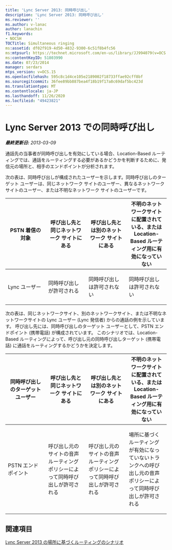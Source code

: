 ```yaml
---
title: 'Lync Server 2013: 同時呼び出し'
description: 'Lync Server 2013: 同時呼び出し'
ms.reviewer: ''
ms.author: v-lanac
author: lanachin
f1.keywords:
- NOCSH
TOCTitle: Simultaneous ringing
ms:assetid: df02f919-4d50-4832-9300-6c51f8b4fc56
ms:mtpsurl: https://technet.microsoft.com/en-us/library/JJ994079(v=OCS.15)
ms:contentKeyID: 51803990
ms.date: 07/23/2014
manager: serdars
mtps_version: v=OCS.15
ms.openlocfilehash: 595c8c1d4ce105e2189002f18733ffae92cff8bf
ms.sourcegitcommit: 36fee89bb887bea4f18b19f17a8c69daf5bc423d
ms.translationtype: MT
ms.contentlocale: ja-JP
ms.lasthandoff: 11/26/2020
ms.locfileid: "49423821"
---
```

# <a name="simultaneous-ringing-in-lync-server-2013"></a>Lync Server 2013 での同時呼び出し

<div data-xmlns="http://www.w3.org/1999/xhtml">

<div class="topic" data-xmlns="http://www.w3.org/1999/xhtml" data-msxsl="urn:schemas-microsoft-com:xslt" data-cs="https://msdn.microsoft.com/">

<div data-asp="https://msdn2.microsoft.com/asp">



</div>

<div id="mainSection">

<div id="mainBody">

<span> </span>

_**最終更新日:** 2013-03-09_

通話先の当事者が同時呼び出しを有効にしている場合、Location-Based ルーティングでは、通話をルーティングする必要があるかどうかを判断するために、発信元の場所と、相手のエンドポイントが分析されます。

次の表は、同時呼び出しが構成されたユーザーを示します。同時呼び出しのターゲット ユーザーは、同じネットワーク サイトのユーザー、異なるネットワーク サイトのユーザー、または不明なネットワーク サイトのユーザーです。


<table>
<colgroup>
<col style="width: 25%" />
<col style="width: 25%" />
<col style="width: 25%" />
<col style="width: 25%" />
</colgroup>
<thead>
<tr class="header">
<th>PSTN 着信の対象</th>
<th>呼び出し先と同じネットワーク サイトにある</th>
<th>呼び出し先とは別のネットワーク サイトにある</th>
<th>不明のネットワークサイトに配置されている、または Location-Based ルーティング用に有効になっていない</th>
</tr>
</thead>
<tbody>
<tr class="odd">
<td><p>Lync ユーザー</p></td>
<td><p>同時呼び出しが許可される</p></td>
<td><p>同時呼び出しは許可されない</p></td>
<td><p>同時呼び出しは許可されない</p></td>
</tr>
</tbody>
</table>

  
次の表は、同じネットワークサイト、別のネットワークサイト、または不明なネットワークサイトの Lync ユーザー (Lync 発信者) からの通話の例を示しています。 呼び出し先には、同時呼び出しのターゲット ユーザーとして、PSTN エンドポイント (携帯電話) が構成されています。 このシナリオでは、Location-Based ルーティングによって、呼び出し元の同時呼び出しターゲット (携帯電話) に通話をルーティングするかどうかを決定します。


<table>
<colgroup>
<col style="width: 25%" />
<col style="width: 25%" />
<col style="width: 25%" />
<col style="width: 25%" />
</colgroup>
<thead>
<tr class="header">
<th>同時呼び出しのターゲット ユーザー</th>
<th>呼び出し先と同じネットワーク サイトにある</th>
<th>呼び出し先とは別のネットワーク サイトにある</th>
<th>不明のネットワークサイトに配置されている、または Location-Based ルーティング用に有効になっていない</th>
</tr>
</thead>
<tbody>
<tr class="odd">
<td><p>PSTN エンドポイント</p></td>
<td><p>呼び出し元のサイトの音声ルーティング ポリシーによって同時呼び出しが許可される</p></td>
<td><p>呼び出し元のサイトの音声ルーティング ポリシーによって同時呼び出しが許可される</p></td>
<td><p>場所に基づくルーティングが有効になっていないトランクへの呼び出し元の音声ポリシーによって同時呼び出しが許可される</p></td>
</tr>
</tbody>
</table>


<div>

## <a name="see-also"></a>関連項目


[Lync Server 2013 の場所に基づくルーティングのシナリオ](lync-server-2013-scenarios-for-location-based-routing.md)  
  

</div>

</div>

<span> </span>

</div>

</div>

</div>

